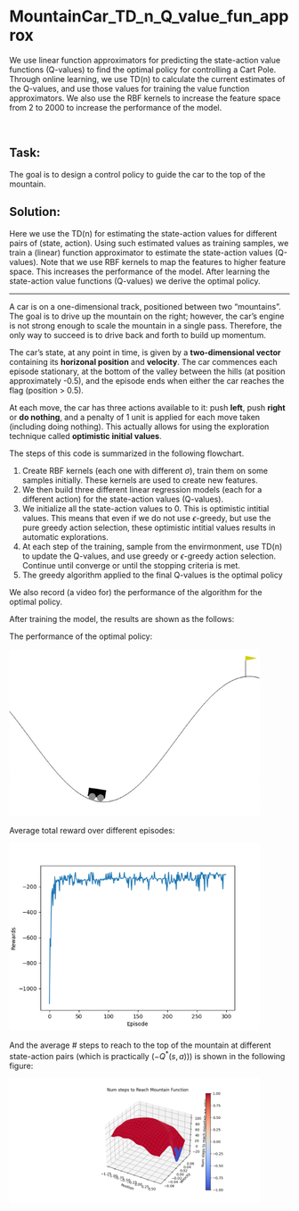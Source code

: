 # MountainCar_TD_n_Q_value_fun_approx

We use linear function approximators for predicting the state-action value functions (Q-values) to find the optimal policy for controlling a Cart Pole. Through online learning, we use TD(n) to calculate the current estimates of the Q-values, and use those values for training the value function approximators. We also use the RBF kernels to increase the feature space from 2 to 2000 to increase the performance of the model.

<br />

## Task:

The goal is to design a control policy to guide the car to the top of the mountain.



## Solution:

Here we use the TD(n) for estimating the state-action values for different pairs of (state, action). Using such estimated values as training samples, we train a (linear) function approximator to estimate the state-action values (Q-values). Note that we use RBF kernels to map the features to higher feature space. This increases the performance of the model. After learning the state-action value functions (Q-values) we derive the optimal policy.

---



A car is on a one-dimensional track, positioned between two “mountains”. The goal is to drive up the mountain on the right; however, the car’s engine is not strong enough to scale the mountain in a single pass. Therefore, the only way to succeed is to drive back and forth to build up momentum.

The car’s state, at any point in time, is given by a **two-dimensional vector** containing its **horizonal position** and **velocity**. The car commences each episode stationary, at the bottom of the valley between the hills (at position approximately -0.5), and the episode ends when either the car reaches the flag (position > 0.5).



At each move, the car has three actions available to it: push **left**, push **right** or **do nothing**, and a penalty of 1 unit is applied for each move taken (including doing nothing). This actually allows for using the exploration technique called **optimistic initial values**.



The steps of this code is summarized in the following flowchart.

1. Create RBF kernels (each one with different $\sigma$), train them on some samples initially. These kernels are used to create new features.
2. We then build three different linear regression models (each for a different action) for the state-action values (Q-values). 
3. We initialize all the state-action values to 0. This is optimistic intitial values. This means that even if we do not use $\epsilon$-greedy, but use the pure greedy action selection, these optimistic intitial values results in automatic explorations.
4. At each step of the training, sample from the envirmonment, use TD(n) to update the Q-values, and use greedy or $\epsilon$-greedy action selection. Continue until converge or until the stopping criteria is met.
5. The greedy algorithm applied to the final Q-values is the optimal policy



We also record (a video for) the performance of the algorithm for the optimal policy.



After training the model, the results are shown as the follows:

The performance of the optimal policy:

<p float="left">
  <img src="/figs/Mountain_Car_TD_n_Q_value_fun_approx.gif" width="450" />
</p>




Average total reward over different episodes:

<p float="left">
  <img src="/figs/Mountain_Car_Average_Total_Reward_TD_n_Q_value_fun_approx.png" width="450" />
</p>




And the average # steps to reach to the top of the mountain at different state-action pairs (which is practically $(-Q^*(s,a))$) is shown in the following figure:

<p float="left">
  <img src="/figs/Mountain_Car_Num_steps_to_Reach_Mountain_TD_n_Q_value_fun_approx.png" width="450" />
</p>

<br />
